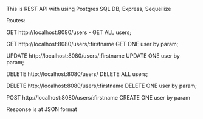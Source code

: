This is REST API with using Postgres SQL DB, Express, Sequeilize

Routes:

GET http://localhost:8080/users - GET ALL users;

GET http://localhost:8080/users/:firstname GET ONE user by param;

UPDATE http://localhost:8080/users/:firstname UPDATE ONE user by param;

DELETE http://localhost:8080/users/ DELETE ALL users;

DELETE http://localhost:8080/users/:firstname DELETE ONE user by param;

POST http://localhost:8080/users/:firstname CREATE ONE user by param

Response is at JSON format






